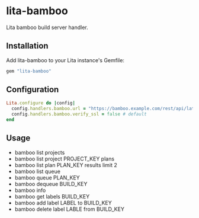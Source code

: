 # lita-bamboo

Lita bamboo build server handler.

## Installation

Add lita-bamboo to your Lita instance's Gemfile:

``` ruby
gem "lita-bamboo"
```

## Configuration

```ruby
Lita.configure do |config|
  config.handlers.bamboo.url = "https://bamboo.example.com/rest/api/latest"  
  config.handlers.bamboo.verify_ssl = false # default
end
```
## Usage

* bamboo list projects
* bamboo list project PROJECT_KEY plans
* bamboo list plan PLAN_KEY results limit 2
* bamboo list queue
* bamboo queue PLAN_KEY
* bamboo dequeue BUILD_KEY
* bamboo info
* bamboo get labels BUILD_KEY
* bamboo add label LABEL to BUILD_KEY
* bamboo delete label LABLE from BUILD_KEY
